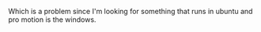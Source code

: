 Which is a problem since I'm looking for something that runs in ubuntu and pro motion is the windows.